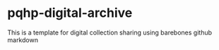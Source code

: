 # pqhp-digital-archive
This is a template for digital collection sharing using barebones github markdown
